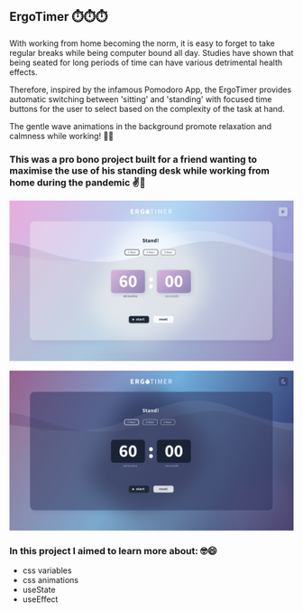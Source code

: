 ## ErgoTimer ⏱️⏱️⏱️

With working from home becoming the norm, it is easy to forget to take regular breaks while being computer bound all day. Studies have shown that being seated for long periods of time can have various detrimental health effects.

Therefore, inspired by the infamous Pomodoro App, the ErgoTimer provides automatic switching between 'sitting' and 'standing' with focused time buttons for the user to select based on the complexity of the task at hand.

The gentle wave animations in the background promote relaxation and calmness while working! 🌊🌊

### This was a pro bono project built for a friend wanting to maximise the use of his standing desk while working from home during the pandemic ✌️🧍

![](./ERGOTIMER-LIGHT-THEME.png)

![](./ERGOTIMER-DARK-THEME.png)

### In this project I aimed to learn more about: 🤓😄

- css variables
- css animations
- useState
- useEffect

